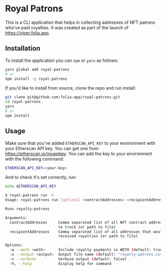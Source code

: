 # Royal Patrons

This is a CLI application that helps in collecting addresses of NFT patrons who've paid royalties. It was created as part of the launch of https://viper.folia.app.

## Installation

To install the application you can `npm` or `yarn` as follows:

```bash
yarn global add royal-patrons
# or
npm install -g royal-patrons
```

If you'd like to install from source, clone the repo and run install:
  
```bash
git clone git@github.com:folia-app/royal-patrons.git
cd royal-patrons
yarn
# or
npm install
```

## Usage

Make sure that you've added `ETHERSCAN_API_KEY` to your environment with your Etherscan API key. You can get one from https://etherscan.io/myapikey. You can add the key to your environment with the following command:

```bash
ETHERSCAN_API_KEY=<your-key>
```
And to check it's set correctly, run:

```bash
echo $ETHERSCAN_API_KEY
```

```bash
$ royal-patrons run -h
Usage: royal-patrons run [options] <contractAddresses> <recipientAddresses>

Runs royalty-patrons

Arguments:
  contractAddresses     Comma separated list of all NFT contract addresses you want
                        to track (or path to file)
  recipientAddresses    Comma separated list of all addresses that would have
                        received royalties (or path to file)

Options:
  -w --weth <weth>      Include royalty payments in WETH (default: true)
  -o --output <output>  Output file name (default: "royalty-patrons.csv")
  -v --verbose          Verbose output (default: false)
  -h, --help            display help for command
```